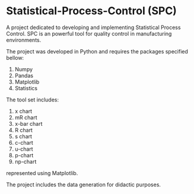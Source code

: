 # Statistical-Process-Control (SPC)

A project dedicated to developing and implementing Statistical Process Control. SPC is an powerful tool for quality control in manufacturing environments.

The project was developed in Python and requires the packages specified bellow:

 1) Numpy
 2) Pandas
 3) Matplotlib
 4) Statistics

The tool set includes:

 1) x chart
 2) mR chart
 3) x-bar chart
 4) R chart
 5) s chart
 6) c-chart
 7) u-chart
 8) p-chart
 9) np-chart

represented using Matplotlib.

The project includes the data generation for didactic purposes. 

